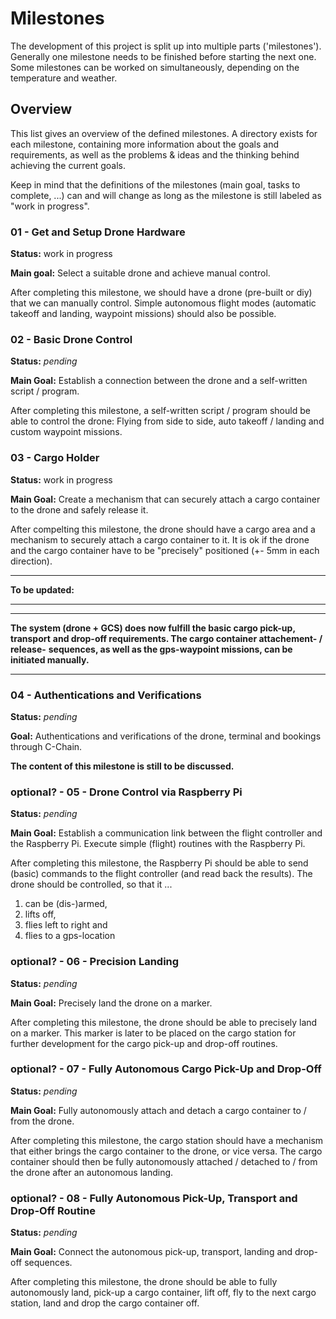 # Milestones

The development of this project is split up into multiple parts ('milestones').
Generally one milestone needs to be finished before starting the next one.
Some milestones can be worked on simultaneously, depending on the temperature
and weather.


## Overview

This list gives an overview of the defined milestones. A directory exists for
each milestone, containing more information about the goals and requirements, as
well as the problems & ideas and the thinking behind achieving the current
goals.

Keep in mind that the definitions of the milestones (main goal, tasks to
complete, ...) can and will change as long as the milestone is still labeled as
"work in progress".

### 01 - Get and Setup Drone Hardware

**Status:** work in progress

**Main goal:** Select a suitable drone and achieve manual control.

After completing this milestone, we should have a drone (pre-built or diy) that
we can manually control. Simple autonomous flight modes (automatic takeoff and
landing, waypoint missions) should also be possible.

### 02 - Basic Drone Control

**Status:** *pending*

**Main Goal:** Establish a connection between the drone and a self-written
script / program.

After completing this milestone, a self-written script / program should be able
to control the drone: Flying from side to side, auto takeoff / landing and
custom waypoint missions.

### 03 - Cargo Holder

**Status:** work in progress

**Main Goal:** Create a mechanism that can securely attach a cargo container to
the drone and safely release it.

After compelting this milestone, the drone should have a cargo area and a
mechanism to securely attach a cargo container to it. It is ok if the drone and
the cargo container have to be "precisely" positioned (+- 5mm in each direction).

---

**To be updated:**

---

---

**The system (drone + GCS) does now fulfill the basic cargo pick-up, transport**
**and drop-off requirements. The cargo container attachement- / release-**
**sequences, as well as the gps-waypoint missions, can be initiated manually.**

---

### 04 - Authentications and Verifications

**Status:** *pending*

**Goal:** Authentications and verifications of the drone, terminal and bookings
through C-Chain.

**The content of this milestone is still to be discussed.**

### optional? - 05 - Drone Control via Raspberry Pi

**Status:** *pending*

**Main Goal:** Establish a communication link between the flight controller and
the Raspberry Pi. Execute simple (flight) routines with the Raspberry Pi.

After completing this milestone, the Raspberry Pi should be able to send (basic)
commands to the flight controller (and read back the results). The drone should
be controlled, so that it ...

1. can be (dis-)armed,
2. lifts off,
3. flies left to right and
4. flies to a gps-location

### optional? - 06 - Precision Landing

**Status:** *pending*

**Main Goal:** Precisely land the drone on a marker.

After completing this milestone, the drone should be able to precisely land on
a marker. This marker is later to be placed on the cargo station for further
development for the cargo pick-up and drop-off routines.

### optional? - 07 - Fully Autonomous Cargo Pick-Up and Drop-Off

**Status:** *pending*

**Main Goal:** Fully autonomously attach and detach a cargo container to / from
the drone.

After completing this milestone, the cargo station should have a mechanism that
either brings the cargo container to the drone, or vice versa. The cargo
container should then be fully autonomously attached / detached to / from the
drone after an autonomous landing.

### optional? - 08 - Fully Autonomous Pick-Up, Transport and Drop-Off Routine

**Status:** *pending*

**Main Goal:** Connect the autonomous pick-up, transport, landing and drop-off
sequences.

After completing this milestone, the drone should be able to fully autonomously
land, pick-up a cargo container, lift off, fly to the next cargo station, land
and drop the cargo container off.
